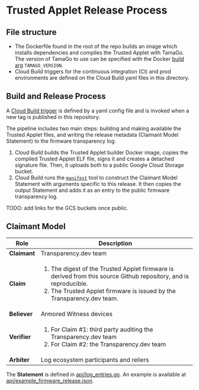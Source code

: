 # Trusted Applet Release Process

## File structure

*   The Dockerfile found in the root of the repo builds an image which installs
    dependencies and compiles the Trusted Applet with TamaGo. The version of
    TamaGo to use can be specified with the Docker
    [build arg](https://docs.docker.com/engine/reference/commandline/build/#build-arg)
    `TAMAGO_VERSION`.
*   Cloud Build triggers for the continuous integration (CI) and prod
    environments are defined on the Cloud Build yaml files in this directory.

## Build and Release Process

A
[Cloud Build trigger](https://cloud.google.com/build/docs/automating-builds/create-manage-triggers)
is defined by a yaml config file and is invoked when a new tag is published in
this repository.

The pipeline includes two main steps: building and making available the Trusted
Applet files, and writing the release metadata (Claimant Model Statement) to the
firmware transparency log.

1.  Cloud Build builds the Trusted Applet builder Docker image, copies the
    compiled Trusted Applet ELF file, signs it and creates a detached signature
    file. Then, it uploads both to a public Google Cloud Storage bucket.
1.  Cloud Build runs the
    [`manifest`](https://github.com/transparency-dev/armored-witness/tree/main/cmd/manifest)
    tool to construct the Claimant Model Statement with arguments specific to
    this release. It then copies the output Statement and adds it as an entry to
    the public firmware transparency log.

TODO: add links for the GCS buckets once public.

## Claimant Model

| Role         | Description |
| -----------  | ----------- |
| **Claimant** | Transparency.dev team |
| **Claim**    | <ol><li>The digest of the Trusted Applet firmware is derived from this source Github repository, and is reproducible.</li><li>The Trusted Applet firmware is issued by the Transparency.dev team.</li></ol> |
| **Believer** | Armored Witness devices |
| **Verifier** | <ol><li>For Claim #1: third party auditing the Transparency.dev team</li><li>For Claim #2: the Transparency.dev team</li></ol> |
| **Arbiter**  | Log ecosystem participants and reliers |

The **Statement** is defined in [api/log_entries.go](api/log_entries.go).
An example is available at
[api/example_firmware_release.json](api/example_firmware_release.json).